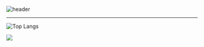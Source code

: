 
![header](https://capsule-render.vercel.app/api?type=waving&color=auto&height=200&section=header&text=takeitEasyhwan&fontSize=90)

* * *

![Top Langs](https://github-readme-stats.vercel.app/api/top-langs/?username=takeitEasyhwan&layout=compact&theme=dark)


<img src="https://boj.profilecard.kr/info?username=wlghks0508" />
